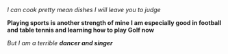 *I can cook pretty mean dishes*
_I will leave you to judge_

**Playing sports is another strength of mine**
__I am especially good in football and table tennis and learning how to play Golf now__

*But I am a terrible __dancer and singer__*
